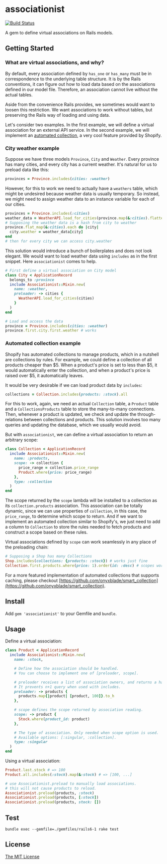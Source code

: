 # associationist

[![Build Status](https://travis-ci.com/onyxblade/associationist.svg?branch=master)](https://travis-ci.com/onyxblade/associationist)

A gem to define virtual associations on Rails models.

Getting Started
------
### What are virtual associations, and why?

By default, every association defined by `has_one` or `has_many` must be in correspondence to the underlying table structure. It is by the Rails conventions, it can figure out how to load data based on the associations defined in our model file. Therefore, an association cannot live without the actual tables.

Aside from the convenience Rails provides, we sometimes would want to loosen this restriction. We want associations to work without tables, but preserving the Rails way of loading and using data.

Let's consider two examples. In the first example, we will define a virtual association for an external API service. In the second example, we will implement an [automated collection](https://help.shopify.com/en/manual/products/collections/automated-collections), a very cool feature provided by Shopify.

### City weather example

Suppose we have three models `Province`, `City` and `Weather`. Every province has many cities, and every city has a current weather. It's natural for us to preload data like this:

```ruby
provinces = Province.includes(cities: :weather)
```

However, for this to work we need to actually have a `weathers` table, which might be undesired because weather data is usually temporary. So instead, we might need to assign weather data to an instance variable for each of our cities.

```ruby
provinces = Province.includes(:cities)
weather_data = WeatherAPI.load_for_cities(province.map(&:cities).flatten)
# Supposing the weather data is a hash from city to weather
province.flat_map(&:cities).each do |city|
  city.weather = weather_data[city]
end
# then for every city we can access city.weather
```

This solution would introduce a bunch of boilerplates and does not look elegant. We would want to load weather data using `includes` as in the first snippet. Here `associationist` comes to help.

```ruby
# First define a virtual association on City model
class City < ApplicationRecord
  belongs_to :province
  include Associationist::Mixin.new(
    name: :weather,
    preloader: -> cities {
      WeatherAPI.load_for_cities(cities)
    }
  )
end

# Load and access the data
province = Province.includes(cities: :weather)
province.first.city.first.weather # works
```

### Automated collection example

Shopify has automated collections to manage products, which in a nutshell are collections by rules. For example, we could define a collection of all products cheaper than $5. When a product's price is set to less than $5, it would automatically enter the collection, and when a product's price is raised over $5, it automatically leaves.

It would be very desirable if we can load product data by `includes`:

```ruby
collections = Collection.includes(products: :stock).all
```

For this to work, again, we need an actual `Collection` table, a `Product` table and a `CollectionsProducts` table to store the many-to-many connections. Then, whenever a product is updated, we check and update the through-relations between collections and products. This solution involves too many queries and updating the database, which we usually would avoid.

But with `associationist`, we can define a virtual association to return an arbitrary scope:

```ruby
class Collection < ApplicationRecord
  include Associationist::Mixin.new(
    name: :products,
    scope: -> collection {
      price_range = collection.price_range
      Product.where(price: price_range)
    },
    type: :collection
  )
end
```

The scope returned by the `scope` lambda will be installed to a collection as its `collection.products` association. This association can be totally dynamic, since we can use properties of `collection`, in this case, the `price_range`, to determine which scope to return. And if we want to implement an automated collection similar to Shopify's, we just need to add a column to `Collection` to store the rules needed to fetch products and construct a scope based on these rules.

Virtual associations defined by `scope` can work seamlessly in any place of the preloading chain:

```ruby
# Supposing a Shop has many Collections
Shop.includes(collections: {products: :stock}) # works just fine
Collection.first.products.where(price: 1).order(id: :desc) # scopes works as well
```

For a more featured implementation of automated collections that supports caching, please checkout [https://github.com/onyxblade/smart_collection](https://github.com/onyxblade/smart_collection).

Install
------

Add `gem 'associationist'` to your Gemfile and `bundle`.

Usage
------

Define a virtual association:
```ruby
class Product < ApplicationRecord
  include Associationist::Mixin.new(
    name: :stock,

    # Define how the association should be handled.
    # You can choose to implement one of [preloader, scope].

    # preloader receives a list of association owners, and returns a hash from owner to loaded data.
    # It prevents n+1 query when used with includes.
    preloader: -> products {
      products.map{|product| [product, 100]}.to_h
    },

    # scope defines the scope returned by association reading.
    scope: -> product {
      Stock.where(product_id: product)
    },

    # The type of association. Only needed when scope option is used.
    # Available options: [:singular, :collection].
    type: :singular
  )
end
```

Using a virtual association:
```ruby
Product.last.stock # => 100
Product.all.includes(:stock).map(&:stock) # => [100, ...]

# use Associationist.preload to manually load associations.
# this will not cause products to reload.
Associationist.preload(products, :stock)
Associationist.preload(products, [:stock])
Associationist.preload(products, stock: [])
```

Test
------
```shell
bundle exec --gemfile=./gemfiles/rails6-1 rake test
```

License
------

[The MIT License](https://opensource.org/licenses/MIT)
